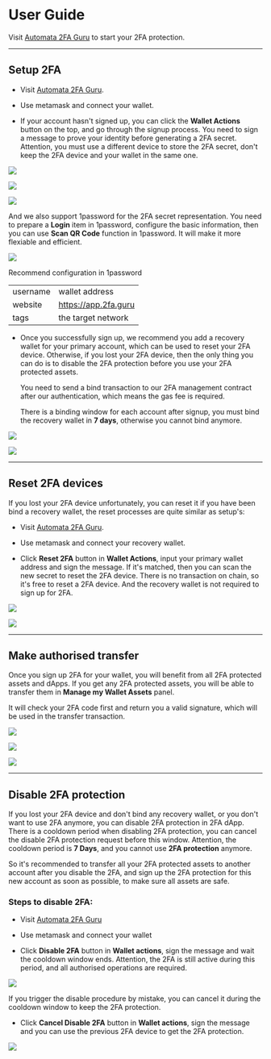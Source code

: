 # User Guide

Visit [Automata 2FA Guru](https://app.2fa.guru) to start your 2FA protection.

---

## Setup 2FA
- Visit [Automata 2FA Guru](https://app.2fa.guru).

- Use metamask and connect your wallet.

- If your account hasn't signed up, you can click the **Wallet Actions** button on the top, and go through the signup process. You need to sign a message to prove your identity before generating a 2FA secret. Attention, you must use a different device to store the 2FA secret, don't keep the 2FA device and your wallet in the same one.

![](../../assets/2fa/setup-1.png)

![](../../assets/2fa/setup-2.png)

![](../../assets/2fa/setup-3.png)

And we also support 1password for the 2FA secret representation. You need to prepare a **Login** item in 1password, configure the basic information, then you can use **Scan QR Code** function in 1password. It will make it more flexiable and efficient.

![](../../assets/2fa/1password.png)

Recommend configuration in 1password

| | |
| --- | --- |
| username | wallet address |
| website | https://app.2fa.guru |
| tags | the target network |

- Once you successfully sign up, we recommend you add a recovery wallet for your primary account, which can be used to reset your 2FA device. Otherwise, if you lost your 2FA device, then the only thing you can do is to disable the 2FA protection before you use your 2FA protected assets.

  You need to send a bind transaction to our 2FA management contract after our authentication, which means the gas fee is required.

  There is a binding window for each account after signup, you must bind the recovery wallet in **7 days**, otherwise you cannot bind anymore.

![](../../assets/2fa/bind-1.png)

![](../../assets/2fa/bind-2.png)

---

## Reset 2FA devices

If you lost your 2FA device unfortunately, you can reset it if you have been bind a recovery wallet, the reset processes are quite similar as setup's:

- Visit [Automata 2FA Guru](https://app.2fa.guru).

- Use metamask and connect your recovery wallet.

- Click **Reset 2FA** button in **Wallet Actions**, input your primary wallet address and sign the message. If it's matched, then you can scan the new secret to reset the 2FA device. There is no transaction on chain, so it's free to reset a 2FA device. And the recovery wallet is not required to sign up for 2FA.

![](../../assets/2fa/reset-1.png)

![](../../assets/2fa/reset-2.png)

---

## Make authorised transfer

Once you sign up 2FA for your wallet, you will benefit from all 2FA protected assets and dApps. If you get any 2FA protected assets, you will be able to transfer them in **Manage my Wallet Assets** panel.

It will check your 2FA code first and return you a valid signature, which will be used in the transfer transaction.

![](../../assets/2fa/transfer-1.png)

![](../../assets/2fa/transfer-2.png)

![](../../assets/2fa/transfer-3.png)

---

## Disable 2FA protection

If you lost your 2FA device and don't bind any recovery wallet, or you don't want to use 2FA anymore, you can disable 2FA protection in 2FA dApp. There is a cooldown period when disabling 2FA protection, you can cancel the disable 2FA protection request before this window. Attention, the cooldown period is **7 Days**, and you cannot use **2FA protection** anymore.

So it's recommended to transfer all your 2FA protected assets to another account after you disable the 2FA, and sign up the 2FA protection for this new account as soon as possible, to make sure all assets are safe.

### Steps to disable 2FA:

- Visit [Automata 2FA Guru](https://app.2fa.guru)

- Use metamask and connect your wallet

- Click **Disable 2FA** button in **Wallet actions**, sign the message and wait the cooldown window ends. Attention, the 2FA is still active during this period, and all authorised operations are required.

![](../../assets/2fa/disable.png)

If you trigger the disable procedure by mistake, you can cancel it during the cooldown window to keep the 2FA protection.

- Click **Cancel Disable 2FA** button in **Wallet actions**, sign the message and you can use the previous 2FA device to get the 2FA protection.

![](../../assets/2fa/cancel-disable.png)
